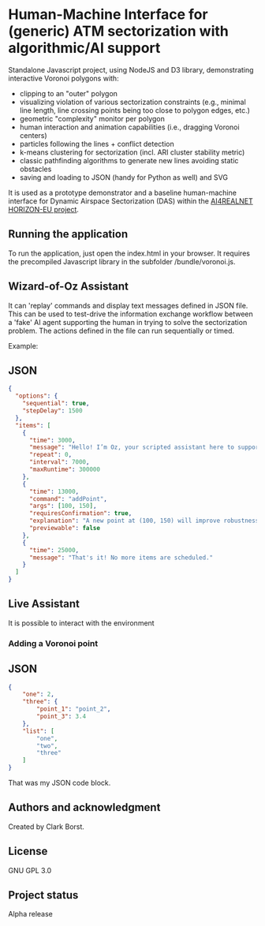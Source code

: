 # Human-Machine Interface for (generic) ATM sectorization with algorithmic/AI support

Standalone Javascript project, using NodeJS and D3 library, demonstrating interactive Voronoi polygons with:
- clipping to an "outer" polygon
- visualizing violation of various sectorization constraints (e.g., minimal line length, line crossing points being too close to polygon edges, etc.)
- geometric "complexity" monitor per polygon
- human interaction and animation capabilities (i.e., dragging Voronoi centers)
- particles following the lines + conflict detection
- k-means clustering for sectorization (incl. ARI cluster stability metric)
- classic pathfinding algorithms to generate new lines avoiding static obstacles
- saving and loading to JSON (handy for Python as well) and SVG

It is used as a prototype demonstrator and a baseline human-machine interface for Dynamic Airspace Sectorization (DAS) within the [AI4REALNET HORIZON-EU project](https://ai4realnet.eu/).

## Running the application

To run the application, just open the index.html in your browser. It requires the precompiled Javascript library in the subfolder /bundle/voronoi.js.  

## Wizard-of-Oz Assistant

It can 'replay' commands and display text messages defined in JSON file. This can be used to test-drive the information exchange workflow between a 'fake' AI agent supporting the human in
trying to solve the sectorization problem. The actions defined in the file can run sequentially or timed.

Example:

JSON
----

```json
{
  "options": {
    "sequential": true,
    "stepDelay": 1500
  },
  "items": [
    {
      "time": 3000,
      "message": "Hello! I’m Oz, your scripted assistant here to support your sectorization efforts.\n\n",
      "repeat": 0,
      "interval": 7000,
      "maxRuntime": 300000
    },
    {
      "time": 13000,
      "command": "addPoint",
      "args": [100, 150],
      "requiresConfirmation": true,
      "explanation": "A new point at (100, 150) will improve robustness by 15%.",
      "previewable": false
    },
    {
      "time": 25000,
      "message": "That's it! No more items are scheduled."
    }
  ]
}
```

## Live Assistant

It is possible to interact with the environment

### Adding a Voronoi point

JSON
----

```json
{
    "one": 2,
    "three": {
        "point_1": "point_2",
        "point_3": 3.4
    },
    "list": [
        "one",
        "two",
        "three"
    ]
}
```

That was my JSON code block.




## Authors and acknowledgment
Created by Clark Borst.

## License
GNU GPL 3.0

## Project status
Alpha release










